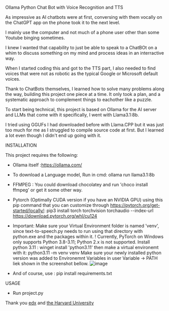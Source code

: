 Ollama Python Chat Bot with Voice Recognition and TTS

As impressive as AI chatbots were at first, conversing with them vocally on the ChatGPT app on the phone took it to the next level.

I mainly use the computer and not much of a phone user other than some Youtube binging sometimes.

I knew I wanted that capability to just be able to speak to a ChatBOt on a whim to discuss something on my mind and process ideas in an interractive way.

When I started coding this and got to the TTS part, I also needed to find voices that were not as robotic as the typical Google or Microsoft default voices.

Thank to ChatBots themselves, I learned how to solve many problems along the way, building this project one piece at a time.
It only took a plan, and a systematic approach to complement things to eachother like a puzzle.

To start being technical, this project is based on Ollama for the AI server and LLMs that come with it specifically, I went with Llama3.1:8b.

I tried using GGUFs I had downloaded before with Llama.CPP but it was just too much for me as I struggled to compile source code at first. But I learned a lot even though I didn't end up going with it.

INSTALLATION

This project requires the following:

- Ollama itself :https://ollama.com/
- To download a Language model, Run in cmd: ollama run llama3.1:8b
- FFMPEG : You could download chocolatey and run 'choco install ffmpeg' or get it some other way.
- Pytorch (Optimally CUDA version if you have an NVIDIA GPU) using this pip command that you can customize through https://pytorch.org/get-started/locally/:
    pip3 install torch torchvision torchaudio --index-url https://download.pytorch.org/whl/cu124
- Important:
      Make sure your Virtual Environment folder is named 'venv', since text-to-speech.py needs to run using that directory with python.exe and the packages within it.
      ! Currently, PyTorch on Windows only supports Python 3.8-3.11; Python 2.x is not supported.
      Install python 3.11 : winget install 'python3.11'
      then make a virtual environemt with it:
      python3.11 -m venv venv
  Make sure your newly installed python version was added to Environemnt Variables in user Variable -> PATH liek shown in the screenshot bellow.
  ![image](https://github.com/user-attachments/assets/845815ba-6633-469a-a4c9-6b8fc06dda55)



- And of course, use : 
    pip install requirements.txt 

USAGE

- Run project.py

Thank you [edx](https://www.edx.org/cs50) and [the Harvard University](https://cs50.harvard.edu/)

